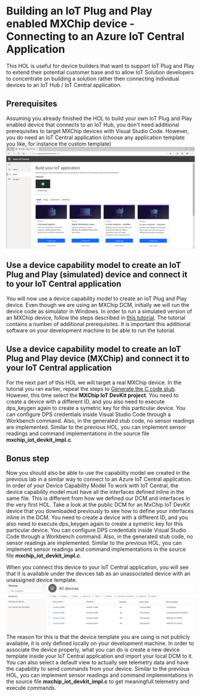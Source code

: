 # Building an IoT Plug and Play enabled MXChip device - Connecting to an Azure IoT Central Application
This HOL is useful for device builders that want to support IoT Plug and Play to extend their potential customer base and to allow IoT Solution developers to concentrate on building a solution rather then connecting individual devices to an IoT Hub / IoT Central application.
## Prerequisites
Assuming you already finished the HOL to build your own IoT Plug and Play enabled device that connects to an IoT Hub, you don't need additional prerequisites to target MXChip devices with Visual Studio Code.
However, you do need an IoT Central application (choose any application template you like, for instance the custom template)
![ScreenShot](../Images/Step1-CreatingTheApp.jpg)
## Use a device capability model to create an IoT Plug and Play (simulated) device and connect it to your IoT Central application
You will now use a device capability model to create an IoT Plug and Play device. Even though we are using an MXChip DCM, initially we will run the device code as simulator in Windows. In order to run a simulated version of an MXChip device, follow the steps described in [this tutorial](https://docs.microsoft.com/en-us/azure/iot-central/preview/tutorial-connect-pnp-device). The tutorial contains a number of additional prerequisites. It is important this additional software on your development machine to be able to run the tutorial.
## Use a device capability model to create an IoT Plug and Play device (MXChip) and connect it to your IoT Central application
For the next part of this HOL we will target a real MXChip device. In the tutorial you ran earlier, repeat the steps to [Generate the C code stub](https://docs.microsoft.com/en-us/azure/iot-central/preview/tutorial-connect-pnp-device#generate-the-c-code-stub). However, this time select the **MXChip IoT DevKit project**.
You need to create a device with a different ID, and you also need to execute dps_keygen again to create a symetric key for this particular device. You can configure DPS credentials inside Visual Studio Code through a Workbench command. Also, in the generated stub code, no sensor readings are implemented. Similar to the previous HOL, you can implement sensor readings and command implementations in the source file **mxchip_iot_devkit_impl.c**. 
## Bonus step
Now you should also be able to use the capability model we created in the previous lab in a similar way to connect to an Azure IoT Central application. In order of your Device Capability Model To work with IoT Central, the device capability model must have all the interfaces defined inline in the same file. This is different from how we defined our DCM and interfaces in the very first HOL. Take a look at the public DCM for an MxChip IoT DevKit device that you downloaded previously to see how to define your interfaces inline in the DCM. You need to create a device with a different ID, and you also need to execute dps_keygen again to create a symetric key for this particular device. You can configure DPS credentials inside Visual Studio Code through a Workbench command. Also, in the generated stub code, no sensor readings are implemented. Similar to the previous HOL, you can implement sensor readings and command implementations in the source file **mxchip_iot_devkit_impl.c**.

When you connect this device to your IoT Central application, you will see that it is available under the devices tab as an unassociated device with an unassigned device template.
![ScreenShot](../Images/NewUnassociatedDevice.jpg)
The reason for this is that the device template you are using is not publicly available, it is only defined locally on your development machine. In order to associate the device properly, what you can do is create a new device template inside your IoT Central application and import your local DCM to it. You can also select a default view to actually see telemetry data and have the capability to send commands from your device. Similar to the previous HOL, you can implement sensor readings and command implementations in the source file **mxchip_iot_devkit_impl.c** to get meaningfull telemetry and execute commands.


